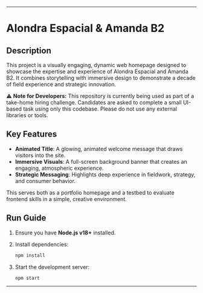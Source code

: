 
---

# Alondra Espacial & Amanda B2

##  Description

This project is a visually engaging, dynamic web homepage designed to showcase the expertise and experience of Alondra Espacial and Amanda B2. It combines storytelling with immersive design to demonstrate a decade of field experience and strategic innovation.

⚠  **Note for Developers:**
This repository is currently being used as part of a take-home hiring challenge. Candidates are asked to complete a small UI-based task using only this codebase. Please do not use any external libraries or tools.

##  Key Features

* **Animated Title**: A glowing, animated welcome message that draws visitors into the site.
* **Immersive Visuals**: A full-screen background banner that creates an engaging, atmospheric experience.
* **Strategic Messaging**: Highlights deep experience in fieldwork, strategy, and consumer behavior.

This serves both as a portfolio homepage and a testbed to evaluate frontend skills in a simple, creative environment.

##  Run Guide

1. Ensure you have **Node.js v18+** installed.
2. Install dependencies:

   ```bash
   npm install  
   ```
3. Start the development server:

   ```bash
   npm start  
   ```

---
